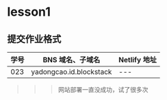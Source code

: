 # lesson1

## 提交作业格式

| 学号 |BNS 域名、子域名 | Netlify 地址 |
|---|---|---|
| 023 | yadongcao.id.blockstack | --- |

>>> 网站部署一直没成功，试了很多次

